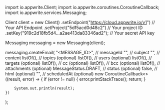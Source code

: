 import io.appwrite.Client;
import io.appwrite.coroutines.CoroutineCallback;
import io.appwrite.services.Messaging;

Client client = new Client()
    .setEndpoint("https://cloud.appwrite.io/v1") // Your API Endpoint
    .setProject("5df5acd0d48c2") // Your project ID
    .setKey("919c2d18fb5d4...a2ae413da83346ad2"); // Your secret API key

Messaging messaging = new Messaging(client);

messaging.createEmail(
    "<MESSAGE_ID>", // messageId
    "<SUBJECT>", // subject
    "<CONTENT>", // content
    listOf(), // topics (optional)
    listOf(), // users (optional)
    listOf(), // targets (optional)
    listOf(), // cc (optional)
    listOf(), // bcc (optional)
    listOf(), // attachments (optional)
    MessageStatus.DRAFT, // status (optional)
    false, // html (optional)
    "", // scheduledAt (optional)
    new CoroutineCallback<>((result, error) -> {
        if (error != null) {
            error.printStackTrace();
            return;
        }

        System.out.println(result);
    })
);

